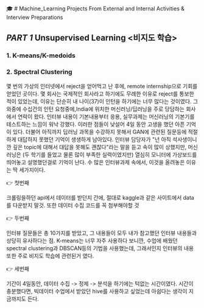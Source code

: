 :mortar_board: # Machine_Learning Projects From External and Internal Activities & Interview Preparations 



## _PART 1_ Unsupervised Learning <비지도 학습>

### 1. K-means/K-medoids 



### 2. Spectral Clustering

<KOR> 몇 번의 가상의 인터넷에서 reject을 얻어먹고 난 후에, remote internship으로 기회를 얻었던 곳이다. 몇 회사는 국제적인 회사라고 하기에도 무례한 이유로 reject를  통보한적이 있었는데, 이유는 단순히 내 나이(37)이 인턴을 하기에는 너무 많다는 것이였다. 그 와중에 수십건의 인턴 요청중에,India에 위치한 머신러닝/딥러닝을 주로 당담하는 회사에서 연락이 왔다. 인터뷰 내용이 기본내용부터 응용, 실무과제는 머신러닝의 기본기를 테스트하는 느낌이 워낙 강했다. 이러한 점들이 낮설어 4일 동안 고생을 했던 아픈 기억이 있다. 더불어 아직까지 딥러닝 과목을 수강하지 못해서 GAN에 관련된 질문등에 적절하게 대답하지 못했던 기억이 생생하게 남아있다. 인터뷰 담당자가 "넌 아직 석사생이니깐 깊은 topic에 대해서 대답을 못해도 괜찮다"라는 말을 듣고 속이 많이 상했지만, 머신러닝은 (두 학기를 들었고 물론 많이 부족한 실력이였지만) 열심히 모니터에 가상보드를 띄어놓고 설명했던걸로 기억이 난다. 수 많은 인터뷰과제 속에서, 이것을 올려놓은 이유는 딱 세가지이다. 
  
  :point_right: 첫번째 
  
  크롤링을하던 api에서 데이터를 받던지 간에, 절대로 kaggle과 같은 사이트에서 data를 다운받지 말것. 또한 데이터 수집 코드를 꼭 첨부해야할 것
   
  :point_right: 두번째
  
  인터뷰 질문들은 총 10가지를 받았고, 그 내용들이 모두 내가 참고했던 인터뷰 내용들과 상당히 유사하다는 점. K-means는 너무 자주 사용하다 보니깐, 
  수업에 배웠던 spectral clustering과 DBSCAN등의 기법을 사용했는데, 그래서인지 인터뷰의 내용 또한 주로 비지도 학습에 관련된거 였다. 
 
  
  :point_right: 세번째
  
  기간이 4일동안, 데이터 수집 -> 정제 -> 분석을 하기에는 턱없는 시간이였다. 시간이 충분했다면, 빅데이터 수업에서 받았던 hive를 사용하고 싶었는데
  아쉽다는 생각이 지금까지도 든다. 
